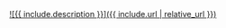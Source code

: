 <a href="{{ include.url | relative_url}}">
![{{ include.description }}]({{ include.url | relative_url }})
</a>
